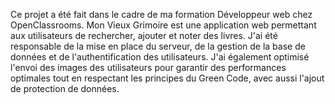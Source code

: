 Ce projet a été fait dans le cadre de ma formation Développeur web chez OpenClassrooms. Mon Vieux Grimoire est une application web permettant aux utilisateurs de rechercher, ajouter et noter des livres. J'ai été responsable de la mise en place du serveur, de la gestion de la base de données et de l'authentification des utilisateurs. J'ai également optimisé l'envoi des images des utilisateurs pour garantir des performances optimales tout en respectant les principes du Green Code, avec aussi l'ajout de protection de données.
